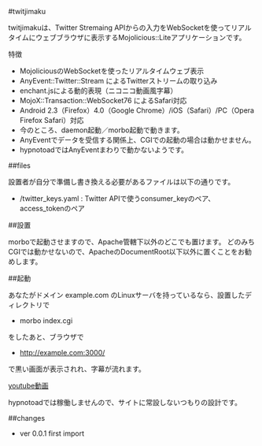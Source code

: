 #twitjimaku

twitjimakuは、Twitter Stremaing APIからの入力をWebSocketを使ってリアルタイムにウェブブラウザに表示するMojolicious::Liteアプリケーションです。

特徴

* MojoliciousのWebSocketを使ったリアルタイムウェブ表示
* AnyEvent::Twitter::Stream によるTwitterストリームの取り込み
* enchant.jsによる動的表現（ニコニコ動画風字幕）
* MojoX::Transaction::WebSocket76 によるSafari対応
* Android 2.3（Firefox）4.0（Google Chrome）/iOS（Safari）/PC（Opera Firefox Safari）対応
* 今のところ、daemon起動／morbo起動で動きます。
* AnyEventでデータを受信する関係上、CGIでの起動の場合は動かせません。
* hypnotoadではAnyEventまわりで動かないようです。 

##files

設置者が自分で準備し書き換える必要があるファイルは以下の通りです。

* /twitter_keys.yaml : Twitter APIで使うconsumer_keyのペア、access_tokenのペア

##設置

morboで起動させますので、Apache管轄下以外のどこでも置けます。
どのみちCGIでは動かせないので、ApacheのDocumentRoot以下以外に置くことをお勧めします。

##起動

あなたがドメイン example.com のLinuxサーバを持っているなら、設置したディレクトリで

* morbo index.cgi

をしたあと、ブラウザで

* http://example.com:3000/

で黒い画面が表示されれ、字幕が流れます。

[youtube動画](http://www.youtube.com/watch?v=UzbDmQFxOL0)

hypnotoadでは稼働しませんので、サイトに常設しないつもりの設計です。

##changes

* ver 0.0.1 first import
